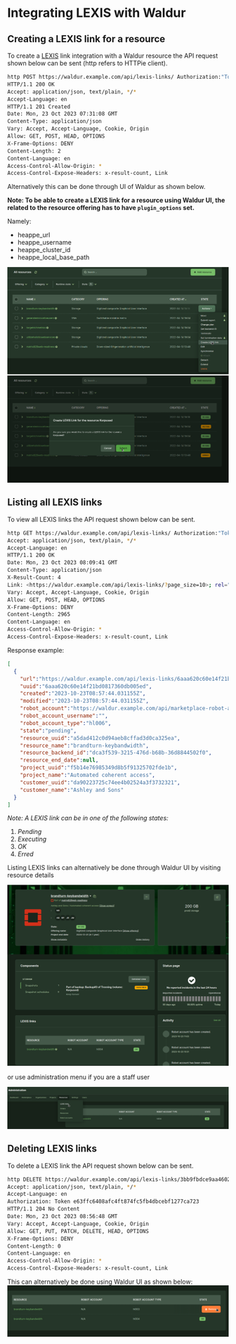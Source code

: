 # Integrating LEXIS with Waldur

## Creating a LEXIS link for a resource

To create a [LEXIS](https://docs.lexis.tech/) link integration with a Waldur resource the API request shown below can be sent (http refers to HTTPie client).

```bash
http POST https://waldur.example.com/api/lexis-links/ Authorization:"Token e63ffc6408afc4ft874fc5fb4dbcebf1277ca723" resource=https://waldur.example.com/api/marketplace-resources/a5dad412c0d94aeb8cffad3d0ca325ea/
HTTP/1.1 200 OK
Accept: application/json, text/plain, */*
Accept-Language: en
HTTP/1.1 201 Created
Date: Mon, 23 Oct 2023 07:31:08 GMT
Content-Type: application/json
Vary: Accept, Accept-Language, Cookie, Origin
Allow: GET, POST, HEAD, OPTIONS
X-Frame-Options: DENY
Content-Length: 2
Content-Language: en
Access-Control-Allow-Origin: *
Access-Control-Expose-Headers: x-result-count, Link
```

Alternatively this can be done through UI of Waldur as shown below.

**Note: To be able to create a LEXIS link for a resource using Waldur UI, the related to the resource offering has to have `plugin_options` set.**

Namely:

* heappe_url
* heappe_username
* heappe_cluster_id
* heappe_local_base_path

![img.png](images/lexisstep1.png)
![img.png](images/lexisstep2.png)

## Listing all LEXIS links

To view all LEXIS links the API request shown below can be sent.

```bash
http GET https://waldur.example.com/api/lexis-links/ Authorization:"Token e63ffc6408afc4ft874fc5fb4dbcebf1277ca723"
Accept: application/json, text/plain, */*
Accept-Language: en
HTTP/1.1 200 OK
Date: Mon, 23 Oct 2023 08:09:41 GMT
Content-Type: application/json
X-Result-Count: 4
Link: <https://waldur.example.com/api/lexis-links/?page_size=10>; rel="first", <https://waldur.example.com/api/lexis-links/?page_size=10>; rel="last"
Vary: Accept, Accept-Language, Cookie, Origin
Allow: GET, POST, HEAD, OPTIONS
X-Frame-Options: DENY
Content-Length: 2965
Content-Language: en
Access-Control-Allow-Origin: *
Access-Control-Expose-Headers: x-result-count, Link
```

Response example:

```json
[
  {
    "url":"https://waldur.example.com/api/lexis-links/6aaa620c60e14f21bd0817360db005ed/",
    "uuid":"6aaa620c60e14f21bd0817360db005ed",
    "created":"2023-10-23T08:57:44.031155Z",
    "modified":"2023-10-23T08:57:44.031155Z",
    "robot_account":"https://waldur.example.com/api/marketplace-robot-accounts/8ae5711c788f4700aab9480deed9e2bd/",
    "robot_account_username":"",
    "robot_account_type":"hl006",
    "state":"pending",
    "resource_uuid":"a5dad412c0d94aeb8cffad3d0ca325ea",
    "resource_name":"brandturn-keybandwidth",
    "resource_backend_id":"dca3f539-3215-476d-b68b-36d8844502f0",
    "resource_end_date":null,
    "project_uuid":"f5b14e76985349d8b5f91325702fde1b",
    "project_name":"Automated coherent access",
    "customer_uuid":"da90223725c74ee4b02524a3f3732321",
    "customer_name":"Ashley and Sons"
  }
]
```

_Note: A LEXIS link can be in one of the following states:_

1. _Pending_
2. _Executing_
3. _OK_
4. _Erred_

Listing LEXIS links can alternatively be done through Waldur UI by visiting resource details

![img.png](images/resourcedetails.png)

or use administration menu if you are a staff user

![img.png](images/stafflexis.png)

## Deleting LEXIS links

To delete a LEXIS link the API request shown below can be sent.

```bash
http DELETE https://waldur.example.com/api/lexis-links/3bb9fbdce9aa4602860fbedf94d9fb17/
Accept: application/json, text/plain, */*
Accept-Language: en
Authorization: Token e63ffc6408afc4ft874fc5fb4dbcebf1277ca723
HTTP/1.1 204 No Content
Date: Mon, 23 Oct 2023 08:56:48 GMT
Vary: Accept, Accept-Language, Cookie, Origin
Allow: GET, PUT, PATCH, DELETE, HEAD, OPTIONS
X-Frame-Options: DENY
Content-Length: 0
Content-Language: en
Access-Control-Allow-Origin: *
Access-Control-Expose-Headers: x-result-count, Link
```

This can alternatively be done using Waldur UI as shown below:
![img.png](images/lexisdelete.png)
